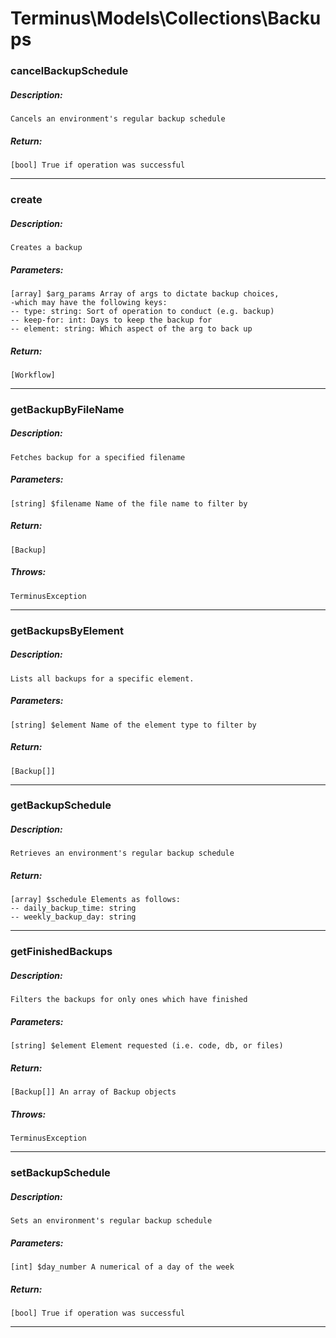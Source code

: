# Terminus\Models\Collections\Backups

### cancelBackupSchedule
##### Description:
    Cancels an environment's regular backup schedule

##### Return:
    [bool] True if operation was successful

---

### create
##### Description:
    Creates a backup

##### Parameters:
    [array] $arg_params Array of args to dictate backup choices,
    -which may have the following keys:
    -- type: string: Sort of operation to conduct (e.g. backup)
    -- keep-for: int: Days to keep the backup for
    -- element: string: Which aspect of the arg to back up

##### Return:
    [Workflow]

---

### getBackupByFileName
##### Description:
    Fetches backup for a specified filename

##### Parameters:
    [string] $filename Name of the file name to filter by

##### Return:
    [Backup]

##### Throws:
    TerminusException

---

### getBackupsByElement
##### Description:
    Lists all backups for a specific element.

##### Parameters:
    [string] $element Name of the element type to filter by

##### Return:
    [Backup[]]

---

### getBackupSchedule
##### Description:
    Retrieves an environment's regular backup schedule

##### Return:
    [array] $schedule Elements as follows:
    -- daily_backup_time: string
    -- weekly_backup_day: string

---

### getFinishedBackups
##### Description:
    Filters the backups for only ones which have finished

##### Parameters:
    [string] $element Element requested (i.e. code, db, or files)

##### Return:
    [Backup[]] An array of Backup objects

##### Throws:
    TerminusException

---

### setBackupSchedule
##### Description:
    Sets an environment's regular backup schedule

##### Parameters:
    [int] $day_number A numerical of a day of the week

##### Return:
    [bool] True if operation was successful

---

